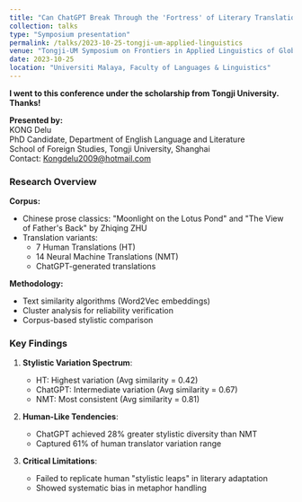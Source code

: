 ```yaml
---
title: "Can ChatGPT Break Through the 'Fortress' of Literary Translation? A Computational Stylistic Analysis of Human vs. Machine Translation"
collection: talks
type: "Symposium presentation"
permalink: /talks/2023-10-25-tongji-um-applied-linguistics
venue: "Tongji-UM Symposium on Frontiers in Applied Linguistics of Global Asia"
date: 2023-10-25
location: "Universiti Malaya, Faculty of Languages & Linguistics"
---
```


**I went to this conference under the scholarship from Tongji University. Thanks!**

**Presented by:**  
KONG Delu  
PhD Candidate, Department of English Language and Literature  
School of Foreign Studies, Tongji University, Shanghai  
Contact: Kongdelu2009@hotmail.com  

### Research Overview
**Corpus:**  
- Chinese prose classics: "Moonlight on the Lotus Pond" and "The View of Father's Back" by Zhiqing ZHU  
- Translation variants:  
  - 7 Human Translations (HT)  
  - 14 Neural Machine Translations (NMT)  
  - ChatGPT-generated translations  

**Methodology:**  
- Text similarity algorithms (Word2Vec embeddings)  
- Cluster analysis for reliability verification  
- Corpus-based stylistic comparison  

### Key Findings
1. **Stylistic Variation Spectrum**:
   - HT: Highest variation (Avg similarity = 0.42)  
   - ChatGPT: Intermediate variation (Avg similarity = 0.67)  
   - NMT: Most consistent (Avg similarity = 0.81)  

2. **Human-Like Tendencies**:
   - ChatGPT achieved 28% greater stylistic diversity than NMT  
   - Captured 61% of human translator variation range  

3. **Critical Limitations**:
   - Failed to replicate human "stylistic leaps" in literary adaptation  
   - Showed systematic bias in metaphor handling  